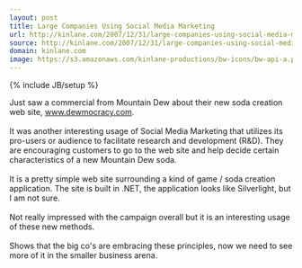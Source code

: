 ```yaml
---
layout: post
title: Large Companies Using Social Media Marketing
url: http://kinlane.com/2007/12/31/large-companies-using-social-media-marketing/
source: http://kinlane.com/2007/12/31/large-companies-using-social-media-marketing/
domain: kinlane.com
image: https://s3.amazonaws.com/kinlane-productions/bw-icons/bw-api-a.png
---
```

{% include JB/setup %}

<p>
     Just saw a commercial from Mountain Dew about their new soda creation web site, <a href="http://www.dewmocracy.com/">www.dewmocracy.com</a>.
     <br />
     <br />
     It was another interesting usage of Social Media Marketing that utilizes its pro-users or audience to facilitate research and development (R&amp;D). They are encouraging customers to go to the web site and help decide certain characteristics of a new Mountain Dew soda.
     <br />
     <br />
     It is a pretty simple web site surrounding a kind of game / soda creation application. The site is built in .NET, the application looks like Silverlight, but I am not sure.
     <br />
     <br />
     Not really impressed with the campaign overall but it is an interesting usage of these new methods.
     <br />
     <br />
     Shows that the big co's are embracing these principles, now we need to see more of it in the smaller business arena.
</p>
